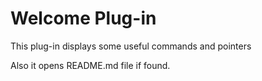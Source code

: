 # Welcome Plug-in
This plug-in displays some useful commands and pointers

Also it opens README.md file if found.
